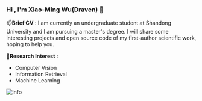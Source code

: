 ### Hi , I'm Xiao-Ming Wu(Draven) 👋

📫**Brief CV** : I am currently an undergraduate student at Shandong University and I am pursuing a master's degree. I will share some interesting projects and open source code of my first-author scientific work, hoping to help you.



🌱**Research Interest** : 

- Computer Vision
- Information Retrieval
- Machine Learning



![info](https://github-readme-stats.vercel.app/api?username=DravenALG&show_icons=true&count_private=true&hide=prs&theme=gruvbox)





<!--
**DravenALG/DravenALG** is a ✨ _special_ ✨ repository because its `README.md` (this file) appears on your GitHub profile.

Here are some ideas to get you started:

- 🔭 I’m currently working on ...
- 🌱 I’m currently learning ...
- 👯 I’m looking to collaborate on ...
- 🤔 I’m looking for help with ...
- 💬 Ask me about ...
- 📫 How to reach me: ...
- 😄 Pronouns: ...
- ⚡ Fun fact: ...
-->
